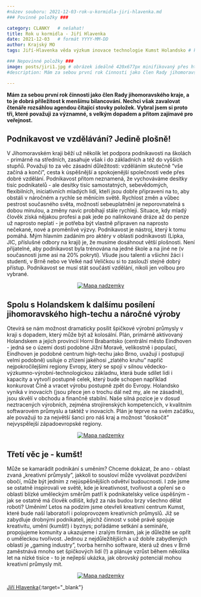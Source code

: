 ```yaml
---
#název souboru: 2021-12-03-rok-u-kormidla-jiri-hlavenka.md
### Povinné položky ###

category: CLANKY   # nešahat!
title: Rok u kormidla - Jiří Hlavenka
date: 2021-12-03   # formát YYYY-MM-DD
author: Krajský MO
tags: Jiří-Hlavenka věda výzkum inovace technologie Kumst Holandsko # kategorie odděleny mezerami, např. volby zemědělství životní-prostředí piráti (viz https://jihomoravsky.pirati.cz/tags/)

### Nepovinné položky ###
image: posts/jiri1.jpg # obrázek ideálně 420x677px minifikovaný přes https://tinypng.com/
#description: Mám za sebou první rok činnosti jako člen Rady jihomoravského kraje, a to je dobrá příležitost k menšímu bilancování. Nechci však zavalovat čtenáře rozsáhlou agendou čítající stovky položek. Vybral jsem si proto tři, které považuji za významné, s velkým dopadem a přitom zajímavé pro veřejnost. 

---
```

**Mám za sebou první rok činnosti jako člen Rady jihomoravského kraje, a to je dobrá příležitost k menšímu bilancování. Nechci však zavalovat čtenáře rozsáhlou agendou čítající stovky položek. Vybral jsem si proto tři, které považuji za významné, s velkým dopadem a přitom zajímavé pro veřejnost.** 
 
## Podnikavost ve vzdělávání? Jedině plošně!

V Jihomoravském kraji běží už několik let podpora podnikavosti na školách - primárně na středních, zasahuje však i do základních a též do vyšších stupňů. Považuji to za věc zásadní důležitosti: vzděláním skutečně “vše začíná a končí”, cesta k úspěšnější a spokojenější společnosti vede přes dobré vzdělání. Podnikavost přitom neznamená, že vychováváme desítky tisíc podnikatelů - ale desítky tisíc samostatných, sebevědomých, flexibilních, iniciativních mladých lidí, kteří jsou dobře připraveni na to, aby obstáli v náročném a rychle se měnícím světě. Rychlost změn a vůbec pestrost současného světa, možností sebeuplatnění je neporovnatelná s dobou minulou, a změny navíc probíhají stále rychleji. Situace, kdy mladý člověk získá nějakou profesi a pak jede po nalinkované dráze až do penze už naprosto neplatí - je potřeba být vlastně připraven na naprosto nečekané, nové a proměnlivé výzvy. Podnikavost je nástroj, který k tomu pomáhá.
Mým hlavním zadáním pro aktéry v oblasti podnikavosti (Lipka, JIC, příslušné odbory na kraji) je, že musíme dosáhnout větší plošnosti. Není přijatelné, aby podnikavost byla trénována na jedné škole a na jiné ne (v současnosti jsme asi na 20% pokrytí). Všude jsou talenti a všichni žáci i studenti, v Brně nebo ve Velké nad Veličkou si to zaslouží stejně dobrý přístup. Podnikavost se musí stát součástí vzdělání, nikoli jen volbou pro vybrané.

<div style="text-align:center"><a href="https://a.pirati.cz/jihomoravsky/img/posts/jiri2.jpg" target="_blank">
<img src="https://a.pirati.cz/jihomoravsky/img/posts/brnoidsalina.png" alt="Mapa nadzemky">

</a></div>

## Spolu s Holandskem k dalšímu posílení jihomoravského high-techu a náročné výroby

Otevírá se nám možnost dramaticky posílit špičkové výrobní průmysly v kraji s dopadem, který může být až kolosální. Plán, primárně aktivovaný Holandskem a jejich provincií Horní Brabantsko (centrální město Eindhoven - jedná se o území dosti podobné Jižní Moravě, velikostně i populací, Eindhoven je podobné centrum high-techu jako Brno, uvažují i postupují velmi podobně) usiluje o zřízení jakéhosi „zlatého kruhu” napříč nejpokročilejšími regiony Evropy, který se spojí v silnou vědecko-výzkumno-výrobní-technologickou základnu, která bude sdílet lidi i kapacity a vytvoří postupně celek, který bude schopen například konkurovat Číně a vracet výrobu postupně zpět do Evropy. Holandsko vyniká v inovacích (jsou přece jen o trochu dál než my, ale ne zásadně), jsou skvělí v obchodu a finančně stabilní. Naše silná pozice je v dosud neztracených výrobních, zejména strojírenských kompetencích, v kvalitním softwarovém průmyslu a taktéž v inovacích. Plán je teprve na svém začátku, ale považuji to za největší šanci pro náš kraj a možnost “doskočit” nejvyspělejší západoevropské regiony.

<div style="text-align:center"><a href="https://a.pirati.cz/jihomoravsky/img/posts/jiri3.jpg" target="_blank">
<img src="https://a.pirati.cz/jihomoravsky/img/posts/brnoidsalina.png" alt="Mapa nadzemky">

</a></div>

## Třetí věc je - kumšt!

Může se kamarádit podnikání s uměním? Chceme dokázat, že ano - oblast zvaná „kreativní průmysly”, jakkoli to sousloví může vyvolávat pozdvižení obočí, může být jedním z nejúspěšnějších odvětví budoucnosti. I zde jsme se ostatně inspirovali ve světě, kde je kreativnost, tvořivost a opření se o oblasti blízké uměleckým směrům patří k podnikatelsky velice úspěšným - jak se ostatně má člověk odlišit, když za nás budou brzy všechno dělat roboti? Uměním!
Letos na podzim jsme otevřeli kreativní centrum Kumst, které bude naší laboratoří i poloprovozem kreativních průmyslů. Již se zabydluje drobnými podnikateli, jejichž činnost v sobě právě spojuje kreativitu, umění (kumšt!) i byznys; pořádáme setkání a semináře, propojujeme komunity a ukazujeme i zralým firmám, jak je důležité se opřít o uměleckou tvořivost. Jednou z nejdůležitějších a už dobře zabydlených oblastí je „gaming industry”, tvorba herního software, která už dnes v Brně zaměstnává mnoho set špičkových lidí (!) a plánuje vzrůst během několika let na nízké tisíce - to je nejlepší ukázka, jak obrovský potenciál mohou kreativní průmysly mít.

<div style="text-align:center"><a href="https://a.pirati.cz/jihomoravsky/img/posts/jiri4.jpg" target="_blank">
<img src="https://a.pirati.cz/jihomoravsky/img/posts/brnoidsalina.png" alt="Mapa nadzemky">

</a></div>

[Jiří Hlavenka](https://jihomoravsky.pirati.cz/lide/jiri-hlavenka){:target="_blank"} 
